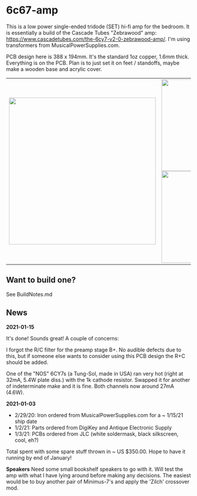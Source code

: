 # 6c67-amp

This is a low power single-ended tridode (SET) hi-fi amp for the
bedroom.  It is essentially a build of the Cascade Tubes "Zebrawood"
amp: https://www.cascadetubes.com/the-6cy7-v2-0-zebrawood-amp/.  I'm
using transformers from MusicalPowerSupplies.com.

PCB design here is 388 x 194mm.  It's the standard 1oz copper, 1.6mm thick.
Everything is on the PCB.  Plan is to just set it on feet / standoffs, maybe make
a wooden base and acrylic cover.

<table>
  <tr><td>
<img src="https://github.com/eshazen/6cy7-amp/blob/main/pix/under_test.jpg" width=400>
  <td>
<img src="https://github.com/eshazen/6cy7-amp/blob/main/pix/bare_pcb.jpg" width=250>
<img src="https://github.com/eshazen/6cy7-amp/blob/main/pix/top_view.jpg" width=250>
</table>

## Want to build one?

See BuildNotes.md



## News

**2021-01-15**

It's done!  Sounds great!  A couple of concerns:

I forgot the R/C filter for the preamp stage B+.  No audible defects due to this, but if someone else wants
to consider using this PCB design the R+C should be added.

One of the "NOS" 6CY7s (a Tung-Sol, made in USA) ran very hot (right at 32mA, 5.4W plate diss.) with
the 1k cathode resistor.  Swapped it for another of indeterminate make and it is fine.  Both channels
now around 27mA (4.6W).

**2021-01-03**

* 2/29/20: Iron ordered from MusicalPowerSupplies.com for a ~ 1/15/21 ship date
* 1/2/21: Parts ordered from DigiKey and Antique Electronic Supply
* 1/3/21: PCBs ordered from JLC (white soldermask, black silkscreen, cool, eh?)

Total spent with some spare stuff thrown in ~ US $350.00.  Hope to have it running by end of January!

**Speakers** Need some small bookshelf speakers to go with it.  Will test the amp with what I have lying around before making any decisions.  The easiest would be to buy another pair of Minimus-7's and apply the 'Zilch' crossover mod.
